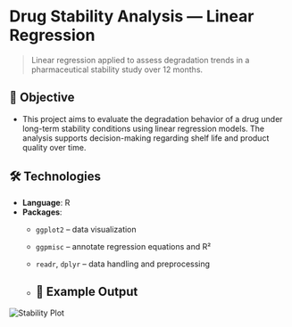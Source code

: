 # Drug Stability Analysis — Linear Regression

> Linear regression applied to assess degradation trends in a pharmaceutical stability study over 12 months.

## 🎯 Objective

- This project aims to evaluate the degradation behavior of a drug under long-term stability conditions using linear regression models. The analysis supports decision-making regarding shelf life and product quality over time.

## 🛠️ Technologies

- **Language**: R
- **Packages**:
  - `ggplot2` – data visualization
  - `ggpmisc` – annotate regression equations and R²
  - `readr`, `dplyr` – data handling and preprocessing
 
  - ## 📸 Example Output

![Stability Plot](![image](https://github.com/user-attachments/assets/7975fdc1-d495-4863-93ee-5759fabb4117)
)
